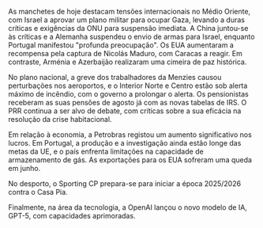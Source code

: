 As manchetes de hoje destacam tensões internacionais no Médio Oriente, com Israel a aprovar um plano militar para ocupar Gaza, levando a duras críticas e exigências da ONU para suspensão imediata. A China juntou-se às críticas e a Alemanha suspendeu o envio de armas para Israel, enquanto Portugal manifestou "profunda preocupação". Os EUA aumentaram a recompensa pela captura de Nicolás Maduro, com Caracas a reagir. Em contraste, Arménia e Azerbaijão realizaram uma cimeira de paz histórica.

No plano nacional, a greve dos trabalhadores da Menzies causou perturbações nos aeroportos, e o Interior Norte e Centro estão sob alerta máximo de incêndio, com o governo a prolongar o alerta. Os pensionistas receberam as suas pensões de agosto já com as novas tabelas de IRS. O PRR continua a ser alvo de debate, com críticas sobre a sua eficácia na resolução da crise habitacional.

Em relação à economia, a Petrobras registou um aumento significativo nos lucros. Em Portugal, a produção e a investigação ainda estão longe das metas da UE, e o país enfrenta limitações na capacidade de armazenamento de gás. As exportações para os EUA sofreram uma queda em junho.

No desporto, o Sporting CP prepara-se para iniciar a época 2025/2026 contra o Casa Pia.

Finalmente, na área da tecnologia, a OpenAI lançou o novo modelo de IA, GPT-5, com capacidades aprimoradas.